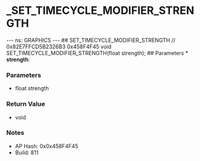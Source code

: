 # _SET_TIMECYCLE_MODIFIER_STRENGTH

--- ns: GRAPHICS --- ## SET_TIMECYCLE_MODIFIER_STRENGTH  // 0x82E7FFCD5B2326B3 0x458F4F45 void SET_TIMECYCLE_MODIFIER_STRENGTH(float strength);   ## Parameters * **strength**:

### Parameters
* float strength

### Return Value
* void

### Notes
* AP Hash: 0x0x458F4F45
* Build: 811

